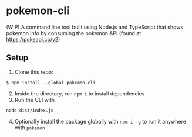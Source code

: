 # pokemon-cli

(WIP)
A command line tool built using Node.js and TypeScript that shows pokemon info by consuming the pokemon API (found at https://pokeapi.co/v2)

## Setup

1. Clone this repo:
```
$ npm install --global pokemon-cli
```
2. Inside the directory, run `npm i` to install dependencies
3. Run the CLI with
```
node dist/index.js
```
4. Optionally install the package globally with `npm i -g` to run it anywhere with `pokemon`
